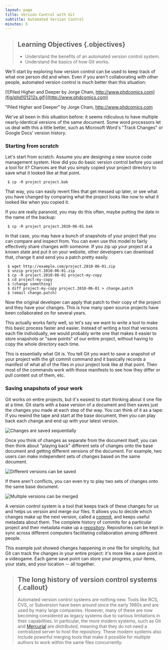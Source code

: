 ```yaml
---
layout: page
title: Version Control with Git
subtitle: Automated Version Control
minutes: 5
---
```

> ## Learning Objectives {.objectives}
>
> *   Understand the benefits of an automated version control system.
> *   Understand the basics of how Git works.

We'll start by exploring how version control can be used
to keep track of what one person did and when.
Even if you aren't collaborating with other people,
automated version control is much better than this situation:

[![Piled Higher and Deeper by Jorge Cham, http://www.phdcomics.com](fig/phd101212s.gif)](http://www.phdcomics.com)

"Piled Higher and Deeper" by Jorge Cham, http://www.phdcomics.com

We've all been in this situation before: it seems ridiculous to have multiple nearly-identical versions of the same document. Some word processors let us deal with this a little better, such as Microsoft Word's "Track Changes" or Google Docs' version history.

### Starting from scratch

Let's start from scratch. Assume you are designing a new source code management system. How did you do basic version control before you used a tool for it? Chances are that you simply copied your project directory to save what it looked like at that point.

~~~ {.bash}
 $ cp -R project project.bak
~~~

That way, you can easily revert files that get messed up later, or see what you have changed by comparing what the project looks like now to what it looked like when you copied it.

If you are really paranoid, you may do this often, maybe putting the date in the name of the backup:

~~~ {.bash}
 $ cp -R project project.2010-06-01.bak
~~~

In that case, you may have a bunch of snapshots of your project that you can compare and inspect from. You can even use this model to fairly effectively share changes with someone. If you zip up your project at a known state and put it on your website, other developers can download that, change it and send you a patch pretty easily.

~~~ {.bash}
 $ wget http://example.com/project.2010-06-01.zip
 $ unzip project.2010-06-01.zip
 $ cp -R project.2010-06-01 project-my-copy
 $ cd project-my-copy
 $ (change something)
 $ diff project-my-copy project.2010-06-01 > change.patch
 $ (email change.patch)
~~~

Now the original developer can apply that patch to their copy of the project and they have your changes. This is how many open source projects have been collaborated on for several years.

This actually works fairly well, so let's say we want to write a tool to make this basic process faster and easier. Instead of writing a tool that versions each file individually, we would probably write one that makes it easier to store snapshots or "save points" of our entire project, without having to copy the whole directory each time.

This is essentially what Git is. You tell Git you want to save a snapshot of your project with the git commit command and it basically records a manifest of what all of the files in your project look like at that point. Then most of the commands work with those manifests to see how they differ or pull content out of them, etc.

### Saving snapshots of your work

Git works on entire projects, but it's easiest to start thinking about it one file at a time. Git starts with a base version of a document and then saves just the changes you made at each step of the way. You can think of it as a tape: if you rewind the tape and start at the base document, then you can play back each change and end up with your latest version.

![Changes are saved sequentially](fig/play-changes.svg)

Once you think of changes as separate from the document itself, you can then think about "playing back" different sets of changes onto the base document and getting different versions of the document. For example, two users can make independent sets of changes based on the same document.

![Different versions can be saved](fig/versions.svg)

If there aren't conflicts, you can even try to play two sets of changes onto the same base document.

![Multiple versions can be merged](fig/merge.svg)

A version control system is a tool that keeps track of these changes for us and
helps us version and merge our files. It allows you to
decide which changes make up the next version, called a
[commit](reference.html#commit), and keeps useful metadata about them. The
complete history of commits for a particular project and their metadata make up
a [repository](reference.html#repository). Repositories can be kept in sync
across different computers facilitating collaboration among different people.

This example just showed changes happening in one file for simplicity, but Git can track the changes in your entire project: it's more like a save point in a videogame. Each game save point can store your progress, your items, your stats, and your location -- all together.


> ## The long history of version control systems {.callout}
>
> Automated version control systems are nothing new.
> Tools like RCS, CVS, or Subversion have been around since the early 1980s and are used by many large companies.
> However, many of these are now becoming considered as legacy systems due to various limitations in their capabilities.
> In particular, the more modern systems, such as Git and [Mercurial](http://swcarpentry.github.io/hg-novice/)
> are *distributed*, meaning that they do not need a centralized server to host the repository.
> These modern systems also include powerful merging tools that make it possible for multiple authors to work within
> the same files concurrently.
